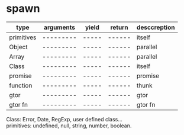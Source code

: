 # spawn

type      |arguments|yield|return|desccreption
----------|---------|-----|------|------------
primitives|---------|-----|------| itself
Object    |---------|-----|------| parallel
Array     |---------|-----|------| parallel
Class     |---------|-----|------| itself
promise   |---------|-----|------| promise
function  |---------|-----|------| thunk
gtor      |---------|-----|------| gtor
gtor fn   |---------|-----|------| gtor fn

Class: Error, Date, RegExp, user defined class...<br>
primitives: undefined, null, string, number, boolean.
